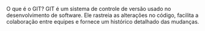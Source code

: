 O que é o GIT?
GIT é um sistema de controle de versão usado no desenvolvimento de software. Ele rastreia as alterações no código, facilita a colaboração entre equipes e fornece um histórico detalhado das mudanças.

